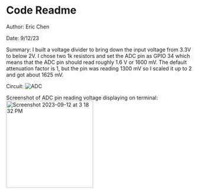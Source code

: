 # Code Readme

Author: Eric Chen

Date: 9/12/23

Summary:
I built a voltage divider to bring down the input voltage from 3.3V to below 2V. I chose two 1k resistors and set the ADC pin as GPIO 34 
which means that the ADC pin should read roughly 1.6 V or 1600 mV. The default attenuation factor is 1, but the pin was reading 1300 mV so I scaled it up to 2 and got about 1625 mV. 

Circuit:
![ADC](https://github.com/BU-EC444/Chen-Eric/assets/98416392/e5f5763c-21cc-4e19-8e64-180d7c313f23)

Screenshot of ADC pin reading voltage displaying on terminal:
<img width="235" alt="Screenshot 2023-09-12 at 3 18 32 PM" src="https://github.com/BU-EC444/Chen-Eric/assets/98416392/20f14912-3989-4806-b94b-dd0e919471de">


